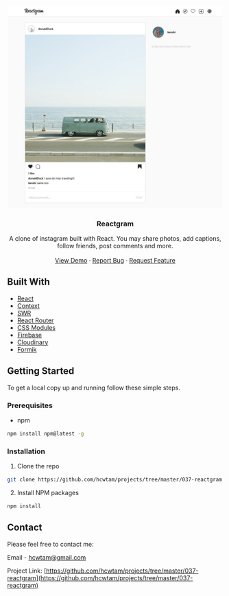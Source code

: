 <!-- PROJECT LOGO -->
<br />
<p align="center">
  <a href="https://github.com/hcwtam/projects/tree/master/037-reactgram">
    <img src="assets/../src/assets/showcase.jpg" alt="Logo" width="500">
  </a>

  <h3 align="center">Reactgram</h3>

  <p align="center">
    A clone of instagram built with React. You may share photos, add captions, follow friends, post comments and more.
    <br />
    <br />
    <a href="https://reactgram-ac3b0.web.app/">View Demo</a>
    ·
    <a href="https://github.com/hcwtam/projects/issues">Report Bug</a>
    ·
    <a href="https://github.com/hcwtam/projects/issues">Request Feature</a>
  </p>
</p>

## Built With

- [React](https://reactjs.org/)
- [Context](https://reactjs.org/docs/context.html)
- [SWR](https://github.com/vercel/swr)
- [React Router](https://reactrouter.com/)
- [CSS Modules](https://github.com/css-modules/css-modules)
- [Firebase](https://firebase.google.com/docs)
- [Cloudinary](https://cloudinary.com/documentation)
- [Formik](https://formik.org/)

<!-- GETTING STARTED -->

## Getting Started

To get a local copy up and running follow these simple steps.

### Prerequisites

- npm

```sh
npm install npm@latest -g
```

### Installation

1. Clone the repo

```sh
git clone https://github.com/hcwtam/projects/tree/master/037-reactgram
```

2. Install NPM packages

```sh
npm install
```

<!-- CONTACT -->

## Contact

Please feel free to contact me:

Email - [hcwtam@gmail.com](hcwtam@gmail.com)

Project Link: [https://github.com/hcwtam/projects/tree/master/037-reactgram](https://github.com/hcwtam/projects/tree/master/037-reactgram)
